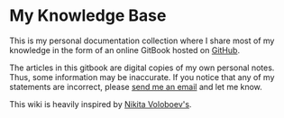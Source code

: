 # My Knowledge Base

This is my personal documentation collection where I share most of my knowledge in the form of an online GitBook hosted on [GitHub](https://github.com/LeftySolara/knowledge).

The articles in this gitbook are digital copies of my own personal notes. Thus, some information may be inaccurate. If you notice that any of my statements are incorrect, please [send me an email](mailto:julianne@julianneadams.info) and let me know.

This wiki is heavily inspired by [Nikita Voloboev's](https://github.com/nikitavoloboev/knowledge).
